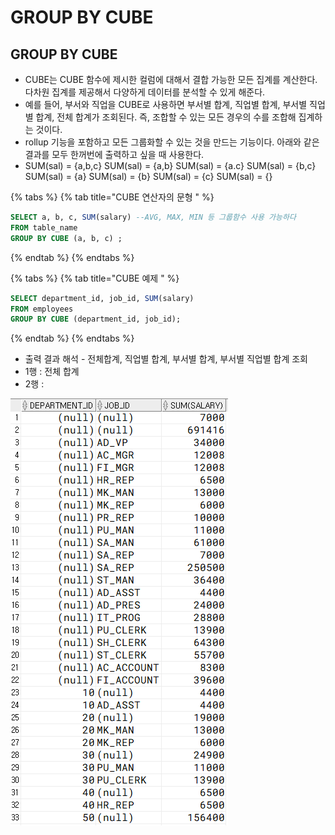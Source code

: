 # GROUP BY CUBE

## GROUP BY CUBE

* CUBE는 CUBE 함수에 제시한 컬럼에 대해서 결합 가능한 모든 집계를 계산한다. 다차원 집계를 제공해서 다양하게 데이터를 분석할 수 있게 해준다. 
* 예를 들어, 부서와 직업을 CUBE로 사용하면 부서별 합계, 직업별 합계, 부서별 직업별 합계, 전체 합계가 조회된다. 즉, 조합할 수 있는 모든 경우의 수를 조합해 집계하는 것이다. 
* rollup 기능을 포함하고 모든 그룹화할 수 있는 것을 만드는 기능이다. 아래와 같은 결과를 모두 한꺼번에 출력하고 싶을 때 사용한다.
* SUM\(sal\) = {a,b,c} SUM\(sal\) = {a,b} SUM\(sal\) = {a.c} SUM\(sal\) = {b,c} SUM\(sal\) = {a} SUM\(sal\) = {b} SUM\(sal\) = {c} SUM\(sal\) = {}

{% tabs %}
{% tab title="CUBE 연산자의 문형 " %}
```sql
SELECT a, b, c, SUM(salary) --AVG, MAX, MIN 등 그룹함수 사용 가능하다
FROM table_name
GROUP BY CUBE (a, b, c) ;
```
{% endtab %}
{% endtabs %}

{% tabs %}
{% tab title="CUBE 예제 " %}
```sql
SELECT department_id, job_id, SUM(salary) 
FROM employees 
GROUP BY CUBE (department_id, job_id);
```
{% endtab %}
{% endtabs %}

* 출력 결과 해석 - 전체합계, 직업별 합계, 부서별 합계, 부서별 직업별 합계 조회 
* 1행 : 전체 합계 
* 2행 : 

![...&#xC774;&#xD558; &#xC0DD;&#xB7B5;](.gitbook/assets/image%20%287%29.png)

